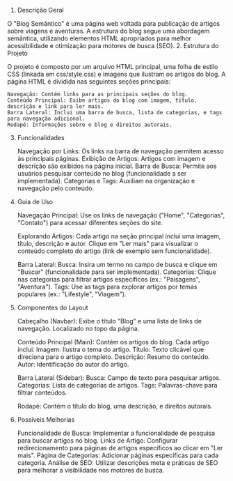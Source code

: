 1. Descrição Geral

O "Blog Semântico" é uma página web voltada para publicação de artigos sobre viagens e aventuras. A estrutura do blog segue uma abordagem semântica, utilizando elementos HTML apropriados para melhor acessibilidade e otimização para motores de busca (SEO).
2. Estrutura do Projeto

O projeto é composto por um arquivo HTML principal, uma folha de estilo CSS (linkada em css/style.css) e imagens que ilustram os artigos do blog. A página HTML é dividida nas seguintes seções principais:

    Navegação: Contém links para as principais seções do blog.
    Conteúdo Principal: Exibe artigos do blog com imagem, título, descrição e link para ler mais.
    Barra Lateral: Inclui uma barra de busca, lista de categorias, e tags para navegação adicional.
    Rodapé: Informações sobre o blog e direitos autorais.

3. Funcionalidades

    Navegação por Links: Os links na barra de navegação permitem acesso às principais páginas.
    Exibição de Artigos: Artigos com imagem e descrição são exibidos na página inicial.
    Barra de Busca: Permite aos usuários pesquisar conteúdo no blog (funcionalidade a ser implementada).
    Categorias e Tags: Auxiliam na organização e navegação pelo conteúdo.

4. Guia de Uso

    Navegação Principal:
        Use os links de navegação ("Home", "Categorias", "Contato") para acessar diferentes seções do site.

    Explorando Artigos:
        Cada artigo na seção principal inclui uma imagem, título, descrição e autor. Clique em "Ler mais" para visualizar o conteúdo completo do artigo (link de exemplo sem funcionalidade).

    Barra Lateral:
        Busca: Insira um termo no campo de busca e clique em "Buscar" (funcionalidade para ser implementada).
        Categorias: Clique nas categorias para filtrar artigos específicos (ex.: "Paisagens", "Aventura").
        Tags: Use as tags para explorar artigos por temas populares (ex.: "Lifestyle", "Viagem").

5. Componentes do Layout

    Cabeçalho (Navbar):
        Exibe o título "Blog" e uma lista de links de navegação. Localizado no topo da página.

    Conteúdo Principal (Main):
        Contém os artigos do blog. Cada artigo inclui:
            Imagem: Ilustra o tema do artigo.
            Título: Texto clicável que direciona para o artigo completo.
            Descrição: Resumo do conteúdo.
            Autor: Identificação do autor do artigo.

    Barra Lateral (Sidebar):
        Busca: Campo de texto para pesquisar artigos.
        Categorias: Lista de categorias de artigos.
        Tags: Palavras-chave para filtrar conteúdos.

    Rodapé:
        Contém o título do blog, uma descrição, e direitos autorais.

6. Possíveis Melhorias

    Funcionalidade de Busca: Implementar a funcionalidade de pesquisa para buscar artigos no blog.
    Links de Artigo: Configurar redirecionamento para páginas de artigos específicos ao clicar em "Ler mais".
    Página de Categorias: Adicionar páginas específicas para cada categoria.
    Análise de SEO: Utilizar descrições meta e práticas de SEO para melhorar a visibilidade nos motores de busca.
